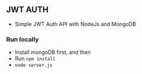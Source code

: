 ## JWT AUTH

- Simple JWT Auth API with NodeJs and MongoDB

### Run locally

- Install mongoDB first, and then
- Run `npm install`
- `node server.js`
